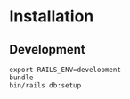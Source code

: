 # Installation

## Development

```shell
export RAILS_ENV=development
bundle
bin/rails db:setup
```

